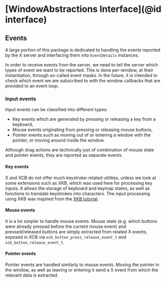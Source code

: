# [WindowAbstractions Interface](@id interface)

## Events

A large portion of this package is dedicated to handling the events reported by the X server and interfacing them into `EventDetails` instances.

In order to receive events from the server, we need to tell the server which types of event we want to be reported. This is done per-window, at their instantiation, through so-called event masks. In the future, it is intended to check which event we are subscribed to with the window callbacks that are provided to an event loop.

### Input events

Input events can be classified into different types:

- Key events which are generated by pressing or releasing a key from a keyboard,
- Mouse events originating from pressing or releasing mouse buttons,
- Pointer events such as moving out of or entering a window with the pointer, or moving around inside the window.

Although drag actions are technically just of combination of mouse state and pointer events, they are reported as separate events.

#### Key events

X and XCB do not offer much keystroke-related utilities, unless we look at some extensions such as XKB, which was used here for processing key inputs. It allows the storage of keyboard and keymap states, as well as functions to translate keystrokes into characters. The input processing using XKB was inspired from the [XKB tutorial](https://github.com/xkbcommon/libxkbcommon/blob/master/doc/quick-guide.md).

#### Mouse events

It is a lot simpler to handle mouse events. Mouse state (e.g. which buttons were already pressed before the current mouse event) and pressed/released buttons are simply extracted from related X events, exposed in XCB via `xcb_button_press_release_event_t` and `xcb_button_release_event_t`.

#### Pointer events

Pointer events are handled similarly to mouse events. Moving the pointer in the window, as well as leaving or entering it send a X event from which the relevant data is extracted.
